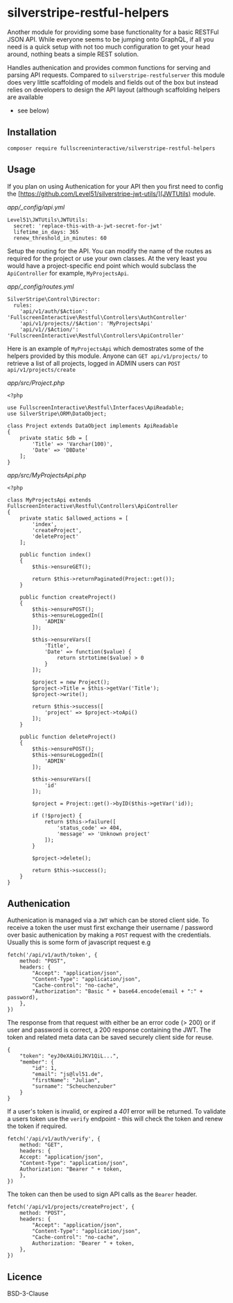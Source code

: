 # silverstripe-restful-helpers

Another module for providing some base functionality for a basic RESTFul JSON
API. While everyone seems to be jumping onto GraphQL, if all you need is a
quick setup with not too much configuration to get your head around, nothing
beats a simple REST solution.

Handles authenication and provides common functions for serving and parsing
API requests. Compared to `silverstripe-restfulserver` this module does very
little scaffolding of models and fields out of the box but instead relies on
developers to design the API layout (although scaffolding helpers are available

- see below)

## Installation

```
composer require fullscreeninteractive/silverstripe-restful-helpers
```

## Usage

If you plan on using Authenication for your API then you first need to config
the [https://github.com/Level51/silverstripe-jwt-utils/](JWTUtils) module.

_app/\_config/api.yml_

```
Level51\JWTUtils\JWTUtils:
  secret: 'replace-this-with-a-jwt-secret-for-jwt'
  lifetime_in_days: 365
  renew_threshold_in_minutes: 60
```

Setup the routing for the API. You can modify the name of the routes as
required for the project or use your own classes. At the very least you would
have a project-specific end point which would subclass the `ApiController` for
example, `MyProjectsApi`.

_app/\_config/routes.yml_

```
SilverStripe\Control\Director:
  rules:
    'api/v1/auth/$Action': 'FullscreenInteractive\Restful\Controllers\AuthController'
    'api/v1/projects//$Action': 'MyProjectsApi'
    'api/v1//$Action/': 'FullscreenInteractive\Restful\Controllers\ApiController'
```

Here is an example of `MyProjectsApi` which demostrates some of the helpers
provided by this module. Anyone can `GET api/v1/projects/` to retrieve a
list of all projects, logged in ADMIN users can `POST api/v1/projects/create`

_app/src/Project.php_

```
<?php

use FullscreenInteractive\Restful\Interfaces\ApiReadable;
use SilverStripe\ORM\DataObject;

class Project extends DataObject implements ApiReadable
{
    private static $db = [
        'Title' => 'Varchar(100)',
        'Date' => 'DBDate'
    ];
}
```

_app/src/MyProjectsApi.php_

```
<?php

class MyProjectsApi extends FullscreenInteractive\Restful\Controllers\ApiController
{
    private static $allowed_actions = [
        'index',
        'createProject',
        'deleteProject'
    ];

    public function index()
    {
        $this->ensureGET();

        return $this->returnPaginated(Project::get());
    }

    public function createProject()
    {
        $this->ensurePOST();
        $this->ensureLoggedIn([
            'ADMIN'
        ]);

        $this->ensureVars([
            'Title',
            'Date' => function($value) {
                return strtotime($value) > 0
            }
        ]);

        $project = new Project();
        $project->Title = $this->getVar('Title');
        $project->write();

        return $this->success([
            'project' => $project->toApi()
        ]);
    }

    public function deleteProject()
    {
        $this->ensurePOST();
        $this->ensureLoggedIn([
            'ADMIN'
        ]);

        $this->ensureVars([
            'id'
        ]);

        $project = Project::get()->byID($this->getVar('id));

        if (!$project) {
            return $this->failure([
                'status_code' => 404,
                'message' => 'Unknown project'
            ]);
        }

        $project->delete();

        return $this->success();
    }
}
```

## Authenication

Authenication is managed via a `JWT` which can be stored client side. To
receive a token the user must first exchange their username / password over
basic authenication by making a `POST` request with the credentials. Usually
this is some form of javascript request e.g

```
fetch('/api/v1/auth/token', {
    method: "POST",
    headers: {
        "Accept": "application/json",
        "Content-Type": "application/json",
        "Cache-control": "no-cache",
        "Authorization": "Basic " + base64.encode(email + ":" + password),
    },
})
```

The response from that request with either be an error code (> 200) or if user
and password is correct, a 200 response containing the JWT. The token and
related meta data can be saved securely client side for reuse.

```
{
	"token": "eyJ0eXAiOiJKV1QiL...",
	"member": {
		"id": 1,
		"email": "js@lvl51.de",
		"firstName": "Julian",
		"surname": "Scheuchenzuber"
	}
}
```

If a user's token is invalid, or expired a *401* error will be returned. To
validate a users token use the `verify` endpoint - this will check the token and
renew the token if required.

```
fetch('/api/v1/auth/verify', {
    method: "GET",
    headers: {
    Accept: "application/json",
    "Content-Type": "application/json",
    Authorization: "Bearer " + token,
    },
})
```

The token can then be used to sign API calls as the `Bearer` header.

```
fetch('/api/v1/projects/createProject', {
    method: "POST",
    headers: {
        "Accept": "application/json",
        "Content-Type": "application/json",
        "Cache-control": "no-cache",
        Authorization: "Bearer " + token,
    },
})
```

## Licence

BSD-3-Clause
```
